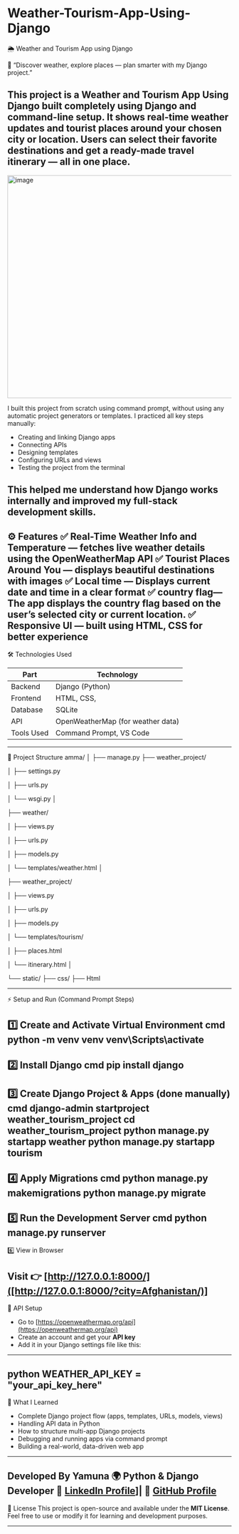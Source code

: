 # Weather-Tourism-App-Using-Django

🌦️ Weather and Tourism App using Django

🧭 “Discover weather, explore places — plan smarter with my Django project.”

This project is a Weather and Tourism App Using Django built completely using Django and command-line setup.
It shows real-time weather updates and tourist places around your chosen city or location.
Users can select their favorite destinations and get a ready-made travel itinerary — all in one place.
---
<img width="520" height="500" alt="image" src="https://github.com/user-attachments/assets/f5c7530a-839f-413e-9dc0-3d23f6a696db"/>


I built this project from scratch using command prompt, without using any automatic project generators or templates.
I practiced all key steps manually:

* Creating and linking Django apps
* Connecting APIs
* Designing templates
* Configuring URLs and views
* Testing the project from the terminal

This helped me understand how Django works internally and improved my full-stack development skills.
---
⚙️ Features
✅ Real-Time Weather Info and Temperature — fetches live weather details using the OpenWeatherMap API
✅ Tourist Places Around You — displays beautiful destinations with images
✅ Local time — Displays current date and time in a clear format
✅ country flag— The app displays the country flag based on the user’s selected city or current location.
✅ Responsive UI — built using HTML, CSS for better experience
---
🛠️ Technologies Used

| Part       | Technology                        |
| ---------- | --------------------------------- |
| Backend    | Django (Python)                   |
| Frontend   | HTML, CSS,                        |
| Database   | SQLite                            |
| API        | OpenWeatherMap (for weather data) |
| Tools Used | Command Prompt, VS Code           |

---
🧩 Project Structure
amma/
│
├── manage.py
├── weather_project/

│   ├── settings.py

│   ├── urls.py

│   └── wsgi.py
│

├── weather/

│   ├── views.py

│   ├── urls.py

│   ├── models.py

│   └── templates/weather.html
│

├── weather_project/

│   ├── views.py

│   ├── urls.py

│   ├── models.py

│   └── templates/tourism/

│       ├── places.html

│       └── itinerary.html
│

└── static/
    ├── css/
    ├── Html
    
---
⚡ Setup and Run (Command Prompt Steps)

1️⃣ Create and Activate Virtual Environment
cmd
python -m venv venv
venv\Scripts\activate
----
2️⃣ Install Django
cmd
pip install django
---
3️⃣ Create Django Project & Apps (done manually)
cmd
django-admin startproject weather_tourism_project
cd weather_tourism_project
python manage.py startapp weather
python manage.py startapp tourism
---
4️⃣ Apply Migrations
cmd
python manage.py makemigrations
python manage.py migrate
---
5️⃣ Run the Development Server
cmd
python manage.py runserver
---
6️⃣ View in Browser

Visit 👉 [http://127.0.0.1:8000/]([http://127.0.0.1:8000/?city=Afghanistan/)]
---
🔑 API Setup

* Go to [https://openweathermap.org/api](https://openweathermap.org/api)
* Create an account and get your **API key**
* Add it in your Django settings file like this:
---
python
WEATHER_API_KEY = "your_api_key_here"
---
🧠 What I Learned
* Complete Django project flow (apps, templates, URLs, models, views)
* Handling API data in Python
* How to structure multi-app Django projects
* Debugging and running apps via command prompt
* Building a real-world, data-driven web app
---
Developed By
Yamuna
🌍 Python & Django Developer
💼 [LinkedIn Profile](https://www.linkedin.com/in/yamunamca/)]| 
🐙 [GitHub Profile]((https://github.com/yamunaraguthu))
---
 🪪 License
This project is open-source and available under the **MIT License**.
Feel free to use or modify it for learning and development purposes.

---
